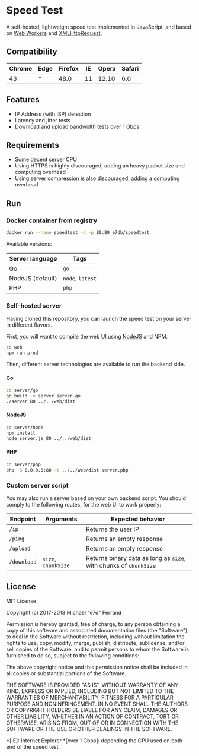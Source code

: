 # Speed Test

A self-hosted, lightweight speed test implemented in JavaScript, and based on [Web Workers](https://developer.mozilla.org/docs/Web/API/Web_Workers_API) and [XMLHttpRequest](https://developer.mozilla.org/docs/Web/API/XMLHttpRequest).

## Compatibility

| Chrome | Edge | Firefox | IE | Opera | Safari | 
|--------|------|---------|----|-------|--------|
| 43     | *    | 48.0    | 11 | 12.10 | 6.0    |

## Features

* IP Address (with ISP) detection
* Latency and jitter tests
* Download and upload bandwidth tests over 1 Gbps

## Requirements

* Some decent server CPU
* Using HTTPS is highly discouraged, adding an heavy packet size and computing overhead
* Using server compression is also discouraged, adding a computing overhead

## Run

### Docker container from registry

```sh
docker run --name speedtest -d -p 80:80 e7db/speedtest
```

Available versions:

| Server language  | Tags             |
|------------------|------------------|
| Go               | `go`             |
| NodeJS (default) | `node`, `latest` |
| PHP              | `php`            |

### Self-hosted server

Having cloned this repository, you can launch the speed test on your server in different flavors.

First, you will want to compile the web UI using [NodeJS](https://nodejs.org/) and NPM.

```sh
cd web
npm run prod
```

Then, different server technologies are available to run the backend side.

#### Go
```sh
cd server/go
go build -o server server.go
./server 80 ../../web/dist
```

#### NodeJS
```sh
cd server/node
npm install
node server.js 80 ../../web/dist
```

#### PHP
```sh
cd server/php
php -S 0.0.0.0:80 -t ../../web/dist server.php
```

### Custom server script

You may also run a server based on your own backend script. You should comply to the following routes, for the web UI to work properly:

| Endpoint    | Arguments           | Expected behavior         |
|-------------|---------------------|---------------------------|
| `/ip`       |                     | Returns the user IP       |
| `/ping`     |                     | Returns an empty response |
| `/upload`   |                     | Returns an empty response |
| `/download` | `size`, `chunkSize` | Returns binary data as long as `size`, with chunks of `chunkSize` |

## License 

MIT License

Copyright (c) 2017-2018 Michaël "e7d" Ferrand

Permission is hereby granted, free of charge, to any person obtaining a copy
of this software and associated documentation files (the "Software"), to deal
in the Software without restriction, including without limitation the rights
to use, copy, modify, merge, publish, distribute, sublicense, and/or sell
copies of the Software, and to permit persons to whom the Software is
furnished to do so, subject to the following conditions:

The above copyright notice and this permission notice shall be included in all
copies or substantial portions of the Software.

THE SOFTWARE IS PROVIDED "AS IS", WITHOUT WARRANTY OF ANY KIND, EXPRESS OR
IMPLIED, INCLUDING BUT NOT LIMITED TO THE WARRANTIES OF MERCHANTABILITY,
FITNESS FOR A PARTICULAR PURPOSE AND NONINFRINGEMENT. IN NO EVENT SHALL THE
AUTHORS OR COPYRIGHT HOLDERS BE LIABLE FOR ANY CLAIM, DAMAGES OR OTHER
LIABILITY, WHETHER IN AN ACTION OF CONTRACT, TORT OR OTHERWISE, ARISING FROM,
OUT OF OR IN CONNECTION WITH THE SOFTWARE OR THE USE OR OTHER DEALINGS IN THE
SOFTWARE.

*[IE]: Internet Explorer
*[over 1 Gbps]: depending the CPU used on both end of the speed test
